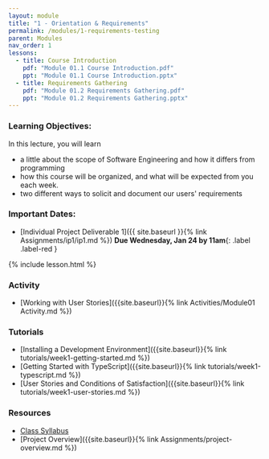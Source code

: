```yaml
---
layout: module
title: "1 - Orientation & Requirements"
permalink: /modules/1-requirements-testing
parent: Modules
nav_order: 1
lessons: 
  - title: Course Introduction
    pdf: "Module 01.1 Course Introduction.pdf"
    ppt: "Module 01.1 Course Introduction.pptx"
  - title: Requirements Gathering
    pdf: "Module 01.2 Requirements Gathering.pdf" 
    ppt: "Module 01.2 Requirements Gathering.pptx"
---
```

### Learning Objectives:
In this lecture, you will learn

* a little about the scope of Software Engineering and how it differs from programming
* how this course will be organized, and what will be expected from you each week.
* two different ways to solicit and document our users' requirements

### Important Dates:
* [Individual Project Deliverable 1]({{ site.baseurl }}{% link Assignments/ip1/ip1.md %}) **Due Wednesday, Jan 24 by 11am**{: .label .label-red }

{% include lesson.html %}

### Activity
* [Working with User Stories]({{site.baseurl}}{% link Activities/Module01 Activity.md %})

### Tutorials
* [Installing a Development Environment]({{site.baseurl}}{% link tutorials/week1-getting-started.md %}) 
* [Getting Started with TypeScript]({{site.baseurl}}{% link tutorials/week1-typescript.md %})
* [User Stories and Conditions of Satisfaction]({{site.baseurl}}{% link tutorials/week1-user-stories.md %})

### Resources
* [Class Syllabus](https://neu-se.github.io/CS4530-Spring-2024/)
* [Project Overview]({{site.baseurl}}{% link Assignments/project-overview.md %})